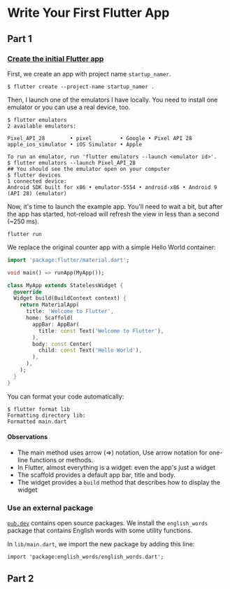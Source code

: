 # Write Your First Flutter App

## Part 1

### [Create the initial Flutter app](https://codelabs.developers.google.com/codelabs/first-flutter-app-pt1/#2)

First, we create an app with project name `startup_namer`. 

```
$ flutter create --project-name startup_namer .
```

Then, I launch one of the emulators I have locally. You need to install one emulator or you can use a real device, too.

```
$ flutter emulators
2 available emulators:

Pixel_API_28        • pixel         • Google • Pixel API 28
apple_ios_simulator • iOS Simulator • Apple

To run an emulator, run 'flutter emulators --launch <emulator id>'.
$ flutter emulators --launch Pixel_API_28
## You should see the emulator open on your computer
$ flutter devices
1 connected device:
Android SDK built for x86 • emulator-5554 • android-x86 • Android 9 (API 28) (emulator)
```

Now, it's time to launch the example app. You'll need to wait a bit, but after the app has started, hot-reload will refresh the view in less than a second (~250 ms).

```
flutter run
```

We replace the original counter app with a simple Hello World container:

```dart
import 'package:flutter/material.dart';

void main() => runApp(MyApp());

class MyApp extends StatelessWidget {
  @override
  Widget build(BuildContext context) {
    return MaterialApp(
      title: 'Welcome to Flutter',
      home: Scaffold(
        appBar: AppBar(
          title: const Text('Welcome to Flutter'),
        ),
        body: const Center(
          child: const Text('Hello World'),
        ),
      ),
    );
  }
}
```

You can format your code automatically:

```
$ flutter format lib
Formatting directory lib:
Formatted main.dart
```

#### Observations

* The main method uses arrow (=>) notation, Use arrow notation for one-line functions or methods.
* In Flutter, almost everything is a widget: even the app's just a widget
* The scaffold provides a default app bar, title and body.
* The widget provides a `build` method that describes how to display the widget

### Use an external package

[`pub.dev`](https://pub.dev) contains open source packages. We install the `english_words` package that contains English words with some utility functions.

In `lib/main.dart`, we import the new package by adding this line:

```
import 'package:english_words/english_words.dart';
```

## Part 2

